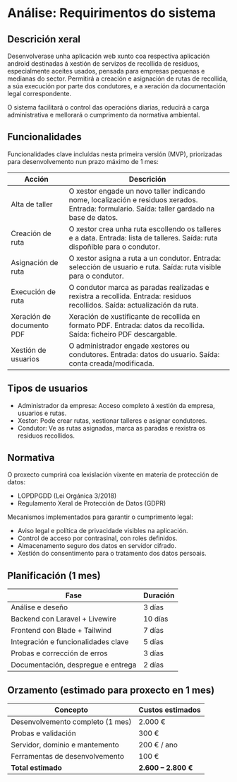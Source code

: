 # Análise: Requirimentos do sistema

## Descrición xeral

Desenvolverase unha aplicación web xunto coa respectiva aplicación android destinadas á xestión de servizos de recollida de residuos, especialmente aceites usados, pensada para empresas pequenas e medianas do sector. Permitirá a creación e asignación de rutas de recollida, a súa execución por parte dos condutores, e a xeración da documentación legal correspondente.

O sistema facilitará o control das operacións diarias, reducirá a carga administrativa e mellorará o cumprimento da normativa ambiental.

## Funcionalidades

Funcionalidades clave incluídas nesta primeira versión (MVP), priorizadas para desenvolvemento nun prazo máximo de 1 mes:

| Acción                      | Descrición                                                                                                                                      |
|----------------------------|-------------------------------------------------------------------------------------------------------------------------------------------------|
| Alta de taller             | O xestor engade un novo taller indicando nome, localización e residuos xerados. Entrada: formulario. Saída: taller gardado na base de datos.    |
| Creación de ruta           | O xestor crea unha ruta escollendo os talleres e a data. Entrada: lista de talleres. Saída: ruta dispoñible para o condutor.                   |
| Asignación de ruta         | O xestor asigna a ruta a un condutor. Entrada: selección de usuario e ruta. Saída: ruta visible para o condutor.                               |
| Execución de ruta          | O condutor marca as paradas realizadas e rexistra a recollida. Entrada: residuos recollidos. Saída: actualización da ruta.                     |
| Xeración de documento PDF  | Xeración de xustificante de recollida en formato PDF. Entrada: datos da recollida. Saída: ficheiro PDF descargable.                            |
| Xestión de usuarios        | O administrador engade xestores ou condutores. Entrada: datos do usuario. Saída: conta creada/modificada.                                      |

## Tipos de usuarios

- Administrador da empresa: Acceso completo á xestión da empresa, usuarios e rutas.
- Xestor: Pode crear rutas, xestionar talleres e asignar condutores.
- Condutor: Ve as rutas asignadas, marca as paradas e rexistra os residuos recollidos.

## Normativa

O proxecto cumprirá coa lexislación vixente en materia de protección de datos:

- LOPDPGDD (Lei Orgánica 3/2018)
- Regulamento Xeral de Protección de Datos (GDPR)

Mecanismos implementados para garantir o cumprimento legal:

- Aviso legal e política de privacidade visibles na aplicación.
- Control de acceso por contrasinal, con roles definidos.
- Almacenamento seguro dos datos en servidor cifrado.
- Xestión do consentimento para o tratamento dos datos persoais.

## Planificación (1 mes)

| Fase                                | Duración    |
|-------------------------------------|-------------|
| Análise e deseño                    | 3 días      |
| Backend con Laravel + Livewire      | 10 días     |
| Frontend con Blade + Tailwind       | 7 días      |
| Integración e funcionalidades clave | 5 días      |
| Probas e corrección de erros        | 3 días      |
| Documentación, despregue e entrega  | 2 días      |

## Orzamento (estimado para proxecto en 1 mes)

| Concepto                           | Custos estimados |
|------------------------------------|------------------|
| Desenvolvemento completo (1 mes)   | 2.000 €          |
| Probas e validación                | 300 €            |
| Servidor, dominio e mantemento     | 200 € / ano      |
| Ferramentas de desenvolvemento     | 100 €            |
| **Total estimado**                 | **2.600 – 2.800 €** |

